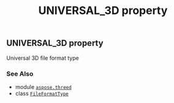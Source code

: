 ﻿---
title: UNIVERSAL_3D property
second_title: Aspose.3D for Python via .NET API References
description: 
type: docs
weight: 220
url: /aspose.threed/fileformattype/universal_3d/
is_root: false
---

## UNIVERSAL_3D property


Universal 3D file format type

### See Also
* module [`aspose.threed`](../../)
* class [`FileFormatType`](/3d/python-net/aspose.threed/fileformattype)
